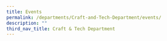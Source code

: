 ```yaml
---
title: Events
permalink: /departments/Craft-and-Tech-Department/events/
description: ""
third_nav_title: Craft & Tech Department
---
```

